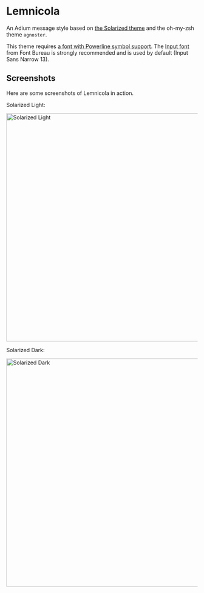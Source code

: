 Lemnicola
=========

An Adium message style based on [the Solarized theme](http://ethanschoonover.com/solarized) and the oh-my-zsh theme `agnoster`.

This theme requires [a font with Powerline symbol support](https://github.com/Lokaltog/powerline-fonts). The [Input font](http://input.fontbureau.com/) from Font Bureau is strongly recommended and is used by default (Input Sans Narrow 13).

## Screenshots
Here are some screenshots of Lemnicola in action.

Solarized Light:

<img src="https://cloud.githubusercontent.com/assets/475763/4951618/6e4255f8-6669-11e4-8692-08500f46d9e8.png" alt="Solarized Light" width="600px" />

Solarized Dark:

<img src="https://cloud.githubusercontent.com/assets/475763/4951620/6fe46eaa-6669-11e4-8ccd-7ff84b05987c.png" alt="Solarized Dark" width="600px" />
